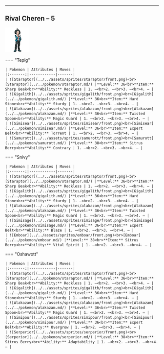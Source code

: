 ---

## Rival Cheren – 5

![Rival Cheren – 5](../../assets/important_trainers/cheren.png)

=== "Tepig"

    | Pokemon | Attributes | Moves |
    |:-------:|------------|-------|
    | ![Staraptor](../../assets/sprites/staraptor/front.png)<br>[Staraptor](../../pokemon/staraptor.md/) |**Level:** 36<br>**Item:** Sharp Beak<br>**Ability:** Reckless | 1. —<br>2. —<br>3. —<br>4. — |
    | ![Gigalith](../../assets/sprites/gigalith/front.png)<br>[Gigalith](../../pokemon/gigalith.md/) |**Level:** 36<br>**Item:** Hard Stone<br>**Ability:** Sturdy | 1. —<br>2. —<br>3. —<br>4. — |
    | ![Alakazam](../../assets/sprites/alakazam/front.png)<br>[Alakazam](../../pokemon/alakazam.md/) |**Level:** 36<br>**Item:** Twisted Spoon<br>**Ability:** Magic Guard | 1. —<br>2. —<br>3. —<br>4. — |
    | ![Simisear](../../assets/sprites/simisear/front.png)<br>[Simisear](../../pokemon/simisear.md/) |**Level:** 36<br>**Item:** Expert Belt<br>**Ability:** Torrent | 1. —<br>2. —<br>3. —<br>4. — |
    | ![Samurott](../../assets/sprites/samurott/front.png)<br>[Samurott](../../pokemon/samurott.md/) |**Level:** 38<br>**Item:** Sitrus Berry<br>**Ability:** Contrary | 1. —<br>2. —<br>3. —<br>4. — |
    

=== "Snivy"

    | Pokemon | Attributes | Moves |
    |:-------:|------------|-------|
    | ![Staraptor](../../assets/sprites/staraptor/front.png)<br>[Staraptor](../../pokemon/staraptor.md/) |**Level:** 36<br>**Item:** Sharp Beak<br>**Ability:** Reckless | 1. —<br>2. —<br>3. —<br>4. — |
    | ![Gigalith](../../assets/sprites/gigalith/front.png)<br>[Gigalith](../../pokemon/gigalith.md/) |**Level:** 36<br>**Item:** Hard Stone<br>**Ability:** Sturdy | 1. —<br>2. —<br>3. —<br>4. — |
    | ![Alakazam](../../assets/sprites/alakazam/front.png)<br>[Alakazam](../../pokemon/alakazam.md/) |**Level:** 36<br>**Item:** Twisted Spoon<br>**Ability:** Magic Guard | 1. —<br>2. —<br>3. —<br>4. — |
    | ![Simisage](../../assets/sprites/simisage/front.png)<br>[Simisage](../../pokemon/simisage.md/) |**Level:** 36<br>**Item:** Expert Belt<br>**Ability:** Blaze | 1. —<br>2. —<br>3. —<br>4. — |
    | ![Emboar](../../assets/sprites/emboar/front.png)<br>[Emboar](../../pokemon/emboar.md/) |**Level:** 38<br>**Item:** Sitrus Berry<br>**Ability:** Vital Spirit | 1. —<br>2. —<br>3. —<br>4. — |
    

=== "Oshawott"

    | Pokemon | Attributes | Moves |
    |:-------:|------------|-------|
    | ![Staraptor](../../assets/sprites/staraptor/front.png)<br>[Staraptor](../../pokemon/staraptor.md/) |**Level:** 36<br>**Item:** Sharp Beak<br>**Ability:** Reckless | 1. —<br>2. —<br>3. —<br>4. — |
    | ![Gigalith](../../assets/sprites/gigalith/front.png)<br>[Gigalith](../../pokemon/gigalith.md/) |**Level:** 36<br>**Item:** Hard Stone<br>**Ability:** Sturdy | 1. —<br>2. —<br>3. —<br>4. — |
    | ![Alakazam](../../assets/sprites/alakazam/front.png)<br>[Alakazam](../../pokemon/alakazam.md/) |**Level:** 36<br>**Item:** Twisted Spoon<br>**Ability:** Magic Guard | 1. —<br>2. —<br>3. —<br>4. — |
    | ![Simipour](../../assets/sprites/simipour/front.png)<br>[Simipour](../../pokemon/simipour.md/) |**Level:** 36<br>**Item:** Expert Belt<br>**Ability:** Overgrow | 1. —<br>2. —<br>3. —<br>4. — |
    | ![Serperior](../../assets/sprites/serperior/front.png)<br>[Serperior](../../pokemon/serperior.md/) |**Level:** 38<br>**Item:** Sitrus Berry<br>**Ability:** Adaptability | 1. —<br>2. —<br>3. —<br>4. — |
    

